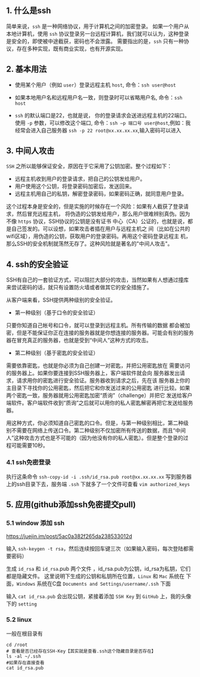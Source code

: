 ## 1. 什么是ssh

简单来说，`ssh` 是一种网络协议，用于计算机之间的加密登录。
如果一个用户从本地计算机，使用 `ssh` 协议登录另一台远程计算机，我们就可以认为，这种登录是安全的，即使被中途截获，密码也不会泄露。
需要指出的是，`ssh` 只有一种协议，存在多种实现，既有商业实现，也有开源实现。

## 2. 基本用法
- 使用某个用户（例如 `user`）登录远程主机 `host`,
命令：`ssh user@host`

- 如果本地用户名和远程用户名一致，则登录时可以省略用户名,
命令：`ssh host`
- `ssh` 的默认端口是22，也就是说，
你的登录请求会送进远程主机的22端口。使用 `-p` 参数，可以修改这个端口,
命令：`ssh –p 端口号 user@host`,例如：我经常会进入自己服务器
`ssh -p 22 root@xx.xx.xx.xx`,输入密码可以进入

## 3. 中间人攻击
`SSH` 之所以能够保证安全，原因在于它采用了公钥加密。整个过程如下：

- 远程主机收到用户的登录请求，把自己的公钥发给用户。
- 用户使用这个公钥，将登录密码加密后，发送回来。
- 远程主机用自己的私钥，解密登录密码，如果密码正确，就同意用户登录。

这个过程本身是安全的，但是实施的时候存在一个风险：如果有人截获了登录请求，然后冒充远程主机，
将伪造的公钥发给用户，那么用户很难辨别真伪。因为不像 `https` 协议，SSH协议的公钥是没有证书
中心（CA）公证的，也就是说，都是自己签发的。可以设想，如果攻击者插在用户与远程主机之
间（比如在公共的wifi区域），用伪造的公钥，获取用户的登录密码。再用这个密码登录远程主
机，那么SSH的安全机制就荡然无存了。这种风险就是著名的"中间人攻击"。

 
## 4. ssh的安全验证
SSH有自己的一套验证方式，可以阻拦大部分的攻击，当然如果有人想通过撞库来尝试密码的话，就只有设置防火墙或者做其它的安全措施了。

从客户端来看，SSH提供两种级别的安全验证。

- 第一种级别（基于口令的安全验证）

只要你知道自己帐号和口令，就可以登录到远程主机。所有传输的数据
都会被加密，但是不能保证你正在连接的服务器就是你想连接的服务器。可能会有别的服务器在冒充真正的服务器，也就是受到“中间人”这种方式的攻击。

- 第二种级别（基于密匙的安全验证）

需要依靠密匙，也就是你必须为自己创建一对密匙，并把公用密匙放在
需要访问的服务器上。如果你要连接到SSH服务器上，客户端软件就会向
服务器发出请求，请求用你的密匙进行安全验证。服务器收到请求之后，先在该
服务器上你的主目录下寻找你的公用密匙，然后把它和你发送过来的公用密匙
进行比较。如果两个密匙一致，服务器就用公用密匙加密“质询”（challenge）并把它
发送给客户端软件。客户端软件收到“质询”之后就可以用你的私人密匙解密再把它发送给服务器。

用这种方式，你必须知道自己密匙的口令。但是，与第一种级别相比，第二种级
别不需要在网络上传送口令。第二种级别不仅加密所有传送的数据，而且“中间
人”这种攻击方式也是不可能的（因为他没有你的私人密匙）。但是整个登录的过
程可能需要10秒。

### 4.1 ssh免密登录
执行这条命令
`ssh-copy-id -i .ssh/id_rsa.pub root@xx.xx.xx.xx`
写到服务器上的ssh目录下去，服务端 `.ssh` 下就多了一个文件可查看 `vim authorized_keys`

## 5. 应用(github添加ssh免密提交pull)
### 5.1 window 添加 ssh
<https://juejin.im/post/5ac0a382f265da238533012d>

输入 `ssh-keygen -t rsa`，然后连续按回车键三次（如果输入密码，每次登陆都需要密码）

生成 `id_rsa` 和 `id_rsa`.pub 两个文件
，id_rsa.pub为公钥，id_rsa为私钥，它们都是隐藏文件。
这里说明下生成的公钥和私钥所在位置，`Linux` 和 `Mac` 系统在
下面，`Windows` 系统在C盘 `Documents and Settings/username/.ssh` 下面

输入 `cat id_rsa.pub` 会出现公钥，紧接着添加 `SSH Key` 到 `GitHub` 上，我的头像下的 `setting`

### 5.2 linux
一般在根目录有
```shell script
cd /root 
# 查看是否已经存在SSH-Key【其实就是查看.ssh这个隐藏目录是否存在】
ls -al ~/.ssh
#如果存在直接查看
cat id_rsa.pub
```
